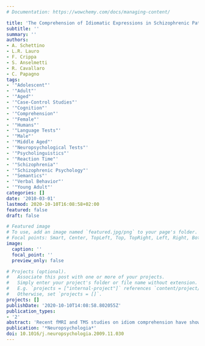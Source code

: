 ```yaml
---
# Documentation: https://wowchemy.com/docs/managing-content/

title: 'The Comprehension of Idiomatic Expressions in Schizophrenic Patients'
subtitle: ''
summary: ''
authors:
- A. Schettino
- L.R. Lauro
- F. Crippa
- S. Anselmetti
- R. Cavallaro
- C. Papagno
tags:
- '"Adolescent"'
- '"Adult"'
- '"Aged"'
- '"Case-Control Studies"'
- '"Cognition"'
- '"Comprehension"'
- '"Female"'
- '"Humans"'
- '"Language Tests"'
- '"Male"'
- '"Middle Aged"'
- '"Neuropsychological Tests"'
- '"Psycholinguistics"'
- '"Reaction Time"'
- '"Schizophrenia"'
- '"Schizophrenic Psychology"'
- '"Semantics"'
- '"Verbal Behavior"'
- '"Young Adult"'
categories: []
date: '2010-03-01'
lastmod: 2020-10-10T16:08:58+02:00
featured: false
draft: false

# Featured image
# To use, add an image named `featured.jpg/png` to your page's folder.
# Focal points: Smart, Center, TopLeft, Top, TopRight, Left, Right, BottomLeft, Bottom, BottomRight.
image:
  caption: ''
  focal_point: ''
  preview_only: false

# Projects (optional).
#   Associate this post with one or more of your projects.
#   Simply enter your project's folder or file name without extension.
#   E.g. `projects = ["internal-project"]` references `content/project/deep-learning/index.md`.
#   Otherwise, set `projects = []`.
projects: []
publishDate: '2020-10-10T14:08:58.802055Z'
publication_types:
- '2'
abstract: 'Recent fMRI and TMS studies on idiom comprehension have shown that the prefrontal cortex is involved in idiom processing. Since schizophrenic patients exhibit prefrontal structural changes and dysexecutive behavioural deficits, we hypothesised an impairment in idiom comprehension, correlating with performance on executive tasks. In this study, idiom comprehension was evaluated by means of a sentence-to-picture-matching task in 45 schizophrenic patients and 45 control subjects, matched for age and educational level. The task included 62 idiomatic and 62 literal sentences. Participants were presented with a written sentence, either literal or idiomatic, followed by a picture, which appeared below the sentence. They were instructed to judge whether the picture represented the meaning of the sentence or not, and responded by pressing one of two response keys. Half of the items correctly represented the meaning, half did not. Reaction times and accuracy were measured. Schizophrenics were impaired in both types of idiomatic sentence. However, their performance was particularly poor in the case of ambiguous idioms. Wisconsin Card Sorting Test and Digit Sequencing were the unique predictors of performance for idiom comprehension in general, while thought disorganization was not. Cognitive decline either did not appear to predict performance.'
publication: '*Neuropsychologia*'
doi: 10.1016/j.neuropsychologia.2009.11.030
---
```

